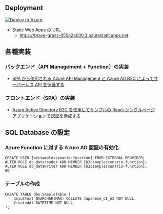 ## Deployment
[![Deploy to Azure](https://aka.ms/deploytoazurebutton)](https%3A%2F%2Fraw.githubusercontent.com%2FTK3214-MS%2FPOC-AUTH%2Fmain%2Fbicep%2Fmain.json)


- Static Web Apps の URL
  - https://brave-grass-055a2a000.3.azurestaticapps.net
## 各種実装
### バックエンド（API Management + Function）の実装
- [SPA から使用される Azure API Management と Azure AD B2C によってサーバーレス API を保護する](https://learn.microsoft.com/ja-jp/azure/api-management/howto-protect-backend-frontend-azure-ad-b2c)

### フロントエンド（SPA）の実装
- [Azure Active Directory B2C を使用してサンプルの React シングルページ アプリケーションで認証を構成する](https://learn.microsoft.com/ja-jp/azure/active-directory-b2c/configure-authentication-sample-react-spa-app)

## SQL Database の設定
### Azure Function に対する Azure AD 認証の有効化
```
CREATE USER [b2csamplescenario-function] FROM EXTERNAL PROVIDER;
ALTER ROLE db_datareader ADD MEMBER [b2csamplescenario-function];
ALTER ROLE db_datawriter ADD MEMBER [b2csamplescenario-function];
GO
```
### テーブルの作成
```
CREATE TABLE dbo.SampleTable (
    InputText NVARCHAR(MAX) COLLATE Japanese_CI_AS NOT NULL,
    CreatedAt DATETIME NOT NULL,
);
```
